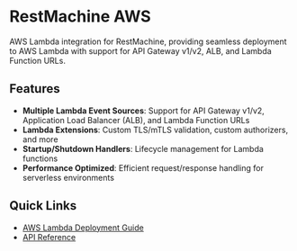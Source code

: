 # RestMachine AWS

AWS Lambda integration for RestMachine, providing seamless deployment to AWS Lambda with support for API Gateway v1/v2, ALB, and Lambda Function URLs.

## Features

- **Multiple Lambda Event Sources**: Support for API Gateway v1/v2, Application Load Balancer (ALB), and Lambda Function URLs
- **Lambda Extensions**: Custom TLS/mTLS validation, custom authorizers, and more
- **Startup/Shutdown Handlers**: Lifecycle management for Lambda functions
- **Performance Optimized**: Efficient request/response handling for serverless environments

## Quick Links

- [AWS Lambda Deployment Guide](guides/lambda-deployment.md)
- [API Reference](api/adapter.md)
